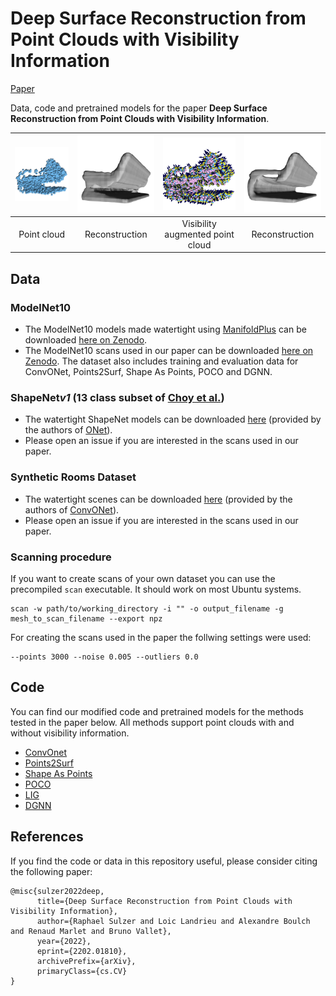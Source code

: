 # Deep Surface Reconstruction from Point Clouds with Visibility Information

[Paper](https://arxiv.org/abs/2202.01810)

Data, code and pretrained models for the paper **Deep Surface Reconstruction from Point Clouds with Visibility Information**.

<table>
<thead>
  <tr align="center">
    <th><img style="width:250px;" src="teaser/sofa_0751_scan.png"></th>
    <th><img style="width:200px; " src="teaser/sofa_0751_co_con.png"></th>
    <th><img style="width:250px;" src="teaser/sofa_0751_scan_aux_los_yellow.png"></th>
    <th><img style="width:200px;" src="teaser/sofa_0751_co_aux.png"></th>
  </tr>
</thead>
<tbody align="center">
  <tr>
    <td>Point cloud</td>
    <td>Reconstruction</td>
    <td>Visibility augmented point cloud</td>
    <td>Reconstruction</td>
  </tr>
</tbody>
</table>

## Data

### ModelNet10

- The ModelNet10 models made watertight using [ManifoldPlus](https://github.com/hjwdzh/ManifoldPlus)
can be downloaded [here on Zenodo](https://zenodo.org/record/5920479#.YflZilvMLIE).
- The ModelNet10 scans used in our paper can be downloaded
[here on Zenodo](https://zenodo.org/record/5940164#.YflZolvMLIE). The dataset also includes training and evaluation
data for ConvONet, Points2Surf, Shape As Points, POCO and DGNN.

### ShapeNet*v1* (13 class subset of [Choy et al.](https://arxiv.org/abs/1604.00449))

- The watertight ShapeNet models can be downloaded [here](https://s3.eu-central-1.amazonaws.com/avg-projects/occupancy_networks/data/watertight.zip) (provided by the authors of [ONet](https://arxiv.org/abs/1812.03828)).
- Please open an issue if you are interested in the scans used in our paper.

### Synthetic Rooms Dataset

- The watertight scenes can be downloaded [here](https://s3.eu-central-1.amazonaws.com/avg-projects/convolutional_occupancy_networks/data/room_watertight_mesh.zip) (provided by the authors of [ConvONet](https://arxiv.org/abs/2003.04618)).
- Please open an issue if you are interested in the scans used in our paper.

[//]: # (- The training and evaluation data for ConvONet can be downloaded here.)

[//]: # (- The training data for Shape As Points can be downloaded here.)

### Scanning procedure

If you want to create scans of your own dataset you can use the precompiled `scan` executable. It should work on most Ubuntu systems.

```
scan -w path/to/working_directory -i "" -o output_filename -g mesh_to_scan_filename --export npz
```

For creating the scans used in the paper the follwing settings were used:

```
--points 3000 --noise 0.005 --outliers 0.0
```

## Code

You can find our modified code and pretrained models for the methods tested in the paper below.
All methods support point clouds with and without visibility information.

- [ConvOnet](https://github.com/raphaelsulzer/convolutional_occupancy_networks)
- [Points2Surf](https://github.com/raphaelsulzer/points2surf)
- [Shape As Points](https://github.com/raphaelsulzer/shape_as_points)
- [POCO](https://github.com/raphaelsulzer/POCO)
- [LIG](https://github.com/raphaelsulzer/graphics)
- [DGNN](https://github.com/raphaelsulzer/dgnn)



## References

If you find the code or data in this repository useful, please consider citing the following paper:

```
@misc{sulzer2022deep,
      title={Deep Surface Reconstruction from Point Clouds with Visibility Information}, 
      author={Raphael Sulzer and Loic Landrieu and Alexandre Boulch and Renaud Marlet and Bruno Vallet},
      year={2022},
      eprint={2202.01810},
      archivePrefix={arXiv},
      primaryClass={cs.CV}
}
```





